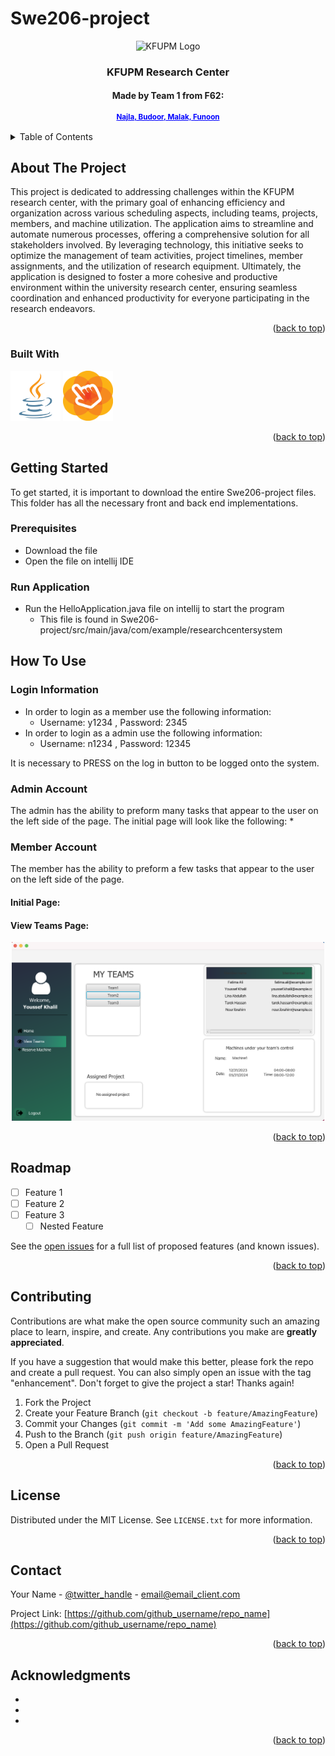 # Swe206-project
<!-- Improved compatibility of back to top link: See: https://github.com/othneildrew/Best-README-Template/pull/73 -->
<a name="readme-top"></a>
<!--




<!-- PROJECT LOGO -->
<p align="center">
  <img src="https://github.com/budoor99/Swe206-project/assets/144340930/7de91268-a996-4339-b0f4-be91e3c0d36e" alt="KFUPM Logo" width="200">
</p>
<h3 align="center">KFUPM Research Center</h3>

<h4 align="center">Made by Team 1 from F62:</h4>
<h4 align="center" style="font-size: smaller; color: blue; text-decoration: underline;">Najla, Budoor, Malak, Funoon</h4>


  



<!-- TABLE OF CONTENTS -->
<details>
  <summary>Table of Contents</summary>
  <ol>
    <li>
      <a href="#about-the-project">About The Project</a>
      <ul>
        <li><a href="#built-with">Built With</a></li>
      </ul>
    </li>
    <li>
      <a href="#getting-started">Getting Started</a>
      <ul>
        <li><a href="#prerequisites">Prerequisites</a></li>
        <li><a href="#installation">Installation</a></li>
      </ul>
    </li>
    <li><a href="#usage">Usage</a></li>
    <li><a href="#roadmap">Roadmap</a></li>
    <li><a href="#contributing">Contributing</a></li>
    <li><a href="#license">License</a></li>
    <li><a href="#contact">Contact</a></li>
    <li><a href="#acknowledgments">Acknowledgments</a></li>
  </ol>
</details>



<!-- ABOUT THE PROJECT -->
## About The Project

This project is dedicated to addressing challenges within the KFUPM research center, with the primary goal of enhancing efficiency and organization across various scheduling aspects, including teams, projects, members, and machine utilization. The application aims to streamline and automate numerous processes, offering a comprehensive solution for all stakeholders involved. By leveraging technology, this initiative seeks to optimize the management of team activities, project timelines, member assignments, and the utilization of research equipment. Ultimately, the application is designed to foster a more cohesive and productive environment within the university research center, ensuring seamless coordination and enhanced productivity for everyone participating in the research endeavors.

<p align="right">(<a href="#readme-top">back to top</a>)</p>



### Built With

<p align="left">
  <img src="images/javalogo.png" alt="KFUPM Logo" width="80">
  <img src="images/SceneBuilderLogo.png" alt="KFUPM Logo" width="80">
</p>



<p align="right">(<a href="#readme-top">back to top</a>)</p>



<!-- GETTING STARTED -->
## Getting Started

To get started, it is important to download the entire Swe206-project files. This folder has all the necessary front and back end implementations. 

### Prerequisites

* Download the file
* Open the file on intellij IDE

### Run Application

* Run the HelloApplication.java file on intellij to start the program
    * This file is found in Swe206-project/src/main/java/com/example/researchcentersystem




<!-- USAGE EXAMPLES -->
## How To Use 

### Login Information

* In order to login as a member use the following information:
  * Username: y1234 , Password: 2345
* In order to login as a admin use the following information:
  * Username: n1234 , Password: 12345

It is necessary to PRESS on the log in button to be logged onto the system.
 
### Admin Account

The admin has the ability to preform many tasks that appear to the user on the left side of the page. The initial page will look like the following:
* 

### Member Account

The member has the ability to preform a few tasks that appear to the user on the left side of the page. 

#### Initial Page: 

#### View Teams Page:

<p align="center">
  <img src="images/Screen Shot 2023-12-12 at 11.07.28 PM.png" width="500">
</p>



<p align="right">(<a href="#readme-top">back to top</a>)</p>



<!-- ROADMAP -->
## Roadmap

- [ ] Feature 1
- [ ] Feature 2
- [ ] Feature 3
    - [ ] Nested Feature

See the [open issues](https://github.com/github_username/repo_name/issues) for a full list of proposed features (and known issues).

<p align="right">(<a href="#readme-top">back to top</a>)</p>



<!-- CONTRIBUTING -->
## Contributing

Contributions are what make the open source community such an amazing place to learn, inspire, and create. Any contributions you make are **greatly appreciated**.

If you have a suggestion that would make this better, please fork the repo and create a pull request. You can also simply open an issue with the tag "enhancement".
Don't forget to give the project a star! Thanks again!

1. Fork the Project
2. Create your Feature Branch (`git checkout -b feature/AmazingFeature`)
3. Commit your Changes (`git commit -m 'Add some AmazingFeature'`)
4. Push to the Branch (`git push origin feature/AmazingFeature`)
5. Open a Pull Request

<p align="right">(<a href="#readme-top">back to top</a>)</p>



<!-- LICENSE -->
## License

Distributed under the MIT License. See `LICENSE.txt` for more information.

<p align="right">(<a href="#readme-top">back to top</a>)</p>



<!-- CONTACT -->
## Contact

Your Name - [@twitter_handle](https://twitter.com/twitter_handle) - email@email_client.com

Project Link: [https://github.com/github_username/repo_name](https://github.com/github_username/repo_name)

<p align="right">(<a href="#readme-top">back to top</a>)</p>



<!-- ACKNOWLEDGMENTS -->
## Acknowledgments

* []()
* []()
* []()

<p align="right">(<a href="#readme-top">back to top</a>)</p>



<!-- MARKDOWN LINKS & IMAGES -->
<!-- https://www.markdownguide.org/basic-syntax/#reference-style-links -->
[contributors-shield]: https://img.shields.io/github/contributors/github_username/repo_name.svg?style=for-the-badge
[contributors-url]: https://github.com/github_username/repo_name/graphs/contributors
[forks-shield]: https://img.shields.io/github/forks/github_username/repo_name.svg?style=for-the-badge
[forks-url]: https://github.com/github_username/repo_name/network/members
[stars-shield]: https://img.shields.io/github/stars/github_username/repo_name.svg?style=for-the-badge
[stars-url]: https://github.com/github_username/repo_name/stargazers
[issues-shield]: https://img.shields.io/github/issues/github_username/repo_name.svg?style=for-the-badge
[issues-url]: https://github.com/github_username/repo_name/issues
[license-shield]: https://img.shields.io/github/license/github_username/repo_name.svg?style=for-the-badge
[license-url]: https://github.com/github_username/repo_name/blob/master/LICENSE.txt
[linkedin-shield]: https://img.shields.io/badge/-LinkedIn-black.svg?style=for-the-badge&logo=linkedin&colorB=555
[linkedin-url]: https://linkedin.com/in/linkedin_username
[product-screenshot]: images/screenshot.png
[Next.js]: https://img.shields.io/badge/next.js-000000?style=for-the-badge&logo=nextdotjs&logoColor=white
[Next-url]: https://nextjs.org/
[React.js]: https://img.shields.io/badge/React-20232A?style=for-the-badge&logo=react&logoColor=61DAFB
[React-url]: https://reactjs.org/
[Vue.js]: https://img.shields.io/badge/Vue.js-35495E?style=for-the-badge&logo=vuedotjs&logoColor=4FC08D
[Vue-url]: https://vuejs.org/
[Angular.io]: https://img.shields.io/badge/Angular-DD0031?style=for-the-badge&logo=angular&logoColor=white
[Angular-url]: https://angular.io/
[Svelte.dev]: https://img.shields.io/badge/Svelte-4A4A55?style=for-the-badge&logo=svelte&logoColor=FF3E00
[Svelte-url]: https://svelte.dev/
[Laravel.com]: https://img.shields.io/badge/Laravel-FF2D20?style=for-the-badge&logo=laravel&logoColor=white
[Laravel-url]: https://laravel.com
[Bootstrap.com]: https://img.shields.io/badge/Bootstrap-563D7C?style=for-the-badge&logo=bootstrap&logoColor=white
[Bootstrap-url]: https://getbootstrap.com
[JQuery.com]: https://img.shields.io/badge/jQuery-0769AD?style=for-the-badge&logo=jquery&logoColor=white
[JQuery-url]: https://jquery.com 
